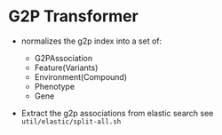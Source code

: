 # G2P Transformer

* normalizes the g2p index into a set of:
  * G2PAssociation
  * Feature(Variants)
  * Environment(Compound)
  * Phenotype
  * Gene


* Extract the g2p associations from elastic search see `util/elastic/split-all.sh`
